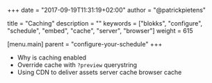 +++
date            = "2017-09-19T11:31:19+02:00"
author          = "@patrickpietens"

title           = "Caching"
description     = ""
keywords        = ["blokks", "configure", "schedule", "embed", "cache", "server", "browser"]
weight          = 615

[menu.main]
parent          = "configure-your-schedule"
+++

  - Why is caching enabled
  - Override cache with `?preview` querystring
  - Using CDN to deliver assets
  server cache
  browser cache